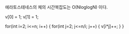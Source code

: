 에라토스테네스의 체의 시간복잡도는 O(NloglogN) 이다.

v[0] = 1;
v[1] = 1;

for(int i=2; i<=n; i++) {
    for(int j=2; j<=n/i; j++) {
        v[i*j]++;
    }
}
